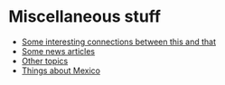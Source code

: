 # Miscellaneous stuff

- [Some interesting connections between this and that](https://github.com/mizuhirosuzuki/miscellaneous/blob/main/interesting_connections.md)
- [Some news articles](https://github.com/mizuhirosuzuki/miscellaneous/blob/main/news_article.md)
- [Other topics](https://github.com/mizuhirosuzuki/miscellaneous/blob/main/others.md)
- [Things about Mexico](https://github.com/mizuhirosuzuki/miscellaneous/blob/main/things_about_mexico.md)
